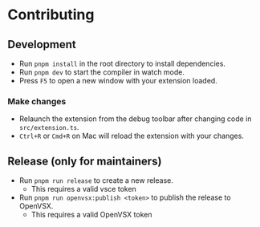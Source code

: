 # Contributing

## Development

- Run `pnpm install` in the root directory to install dependencies.
- Run `pnpm dev` to start the compiler in watch mode.
- Press `F5` to open a new window with your extension loaded.

### Make changes

- Relaunch the extension from the debug toolbar after changing code in `src/extension.ts`.
- `Ctrl+R` or `Cmd+R` on Mac will reload the extension with your changes.

## Release (only for maintainers)

- Run `pnpm run release` to create a new release.
  - This requires a valid vsce token
- Run `pnpm run openvsx:publish <token>` to publish the release to OpenVSX.
  - This requires a valid OpenVSX token
